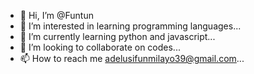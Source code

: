 - 👋 Hi, I’m @Funtun
- 👀 I’m interested in learning programming languages...
- 🌱 I’m currently learning python and javascript...
- 💞️ I’m looking to collaborate on codes...
- 📫 How to reach me adelusifunmilayo39@gmail.com...

<!---
Funtun/Funtun is a ✨ special ✨ repository because its `README.md` (this file) appears on your GitHub profile.
You can click the Preview link to take a look at your changes.
--->
